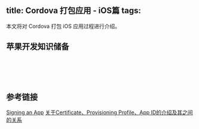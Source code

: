 title: Cordova 打包应用 - iOS篇
tags:
---

本文将对 Cordova 打包 iOS 应用过程进行介绍。
<!-- more -->

## 苹果开发知识储备
```
```

##
```
```

##
```
```

## 参考链接
[Signing an App](https://cordova.apache.org/docs/en/latest/guide/platforms/ios/#signing-an-app)
[关于Certificate、Provisioning Profile、App ID的介绍及其之间的关系](http://www.cnblogs.com/cywin888/p/3263027.html)